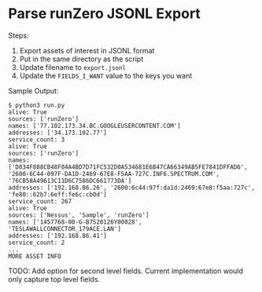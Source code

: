 # Parse runZero JSONL Export

Steps:

1. Export assets of interest in JSONL format
2. Put in the same directory as the script
3. Update filename to `export.jsonl`
4. Update the `FIELDS_I_WANT` value to the keys you want 

Sample Output:

```
$ python3 run.py 
alive: True
sources: ['runZero']
names: ['77.102.173.34.BC.GOOGLEUSERCONTENT.COM']
addresses: ['34.173.102.77']
service_count: 3
alive: True
sources: ['runZero']
names: ['D034F888CB48F04A4BD7D71FC532D0A534681E6B47CA66349AB5FE7841DFFAD6', '2600-6C44-097F-DA1D-2469-67E8-F5AA-727C.INF6.SPECTRUM.COM', '76CB58A49613C11D6C7586DC661773DA']
addresses: ['192.168.86.26', '2600:6c44:97f:da1d:2469:67e8:f5aa:727c', 'fe80::62b7:6eff:fe6c:cb0d']
service_count: 267
alive: True
sources: ['Nessus', 'Sample', 'runZero']
names: ['1457768-00-G-B7S20126Y00028', 'TESLAWALLCONNECTOR_179ACE.LAN']
addresses: ['192.168.86.41']
service_count: 2
...
MORE ASSET INFO
```

TODO: Add option for second level fields. Current implementation would only capture top level fields. 